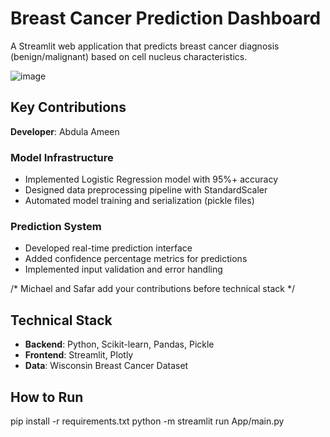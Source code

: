 # Breast Cancer Prediction Dashboard

A Streamlit web application that predicts breast cancer diagnosis (benign/malignant) based on cell nucleus characteristics.

![image](https://github.com/user-attachments/assets/ec9420db-13aa-44ac-a2a3-f5fda1ab46e2)


## Key Contributions

**Developer**: Abdula Ameen

### Model Infrastructure
- Implemented Logistic Regression model with 95%+ accuracy
- Designed data preprocessing pipeline with StandardScaler
- Automated model training and serialization (pickle files)

### Prediction System
- Developed real-time prediction interface
- Added confidence percentage metrics for predictions
- Implemented input validation and error handling

/*
Michael and Safar add your contributions before technical stack
*/

## Technical Stack
- **Backend**: Python, Scikit-learn, Pandas, Pickle
- **Frontend**: Streamlit, Plotly
- **Data**: Wisconsin Breast Cancer Dataset

## How to Run
pip install -r requirements.txt
python -m streamlit run App/main.py
